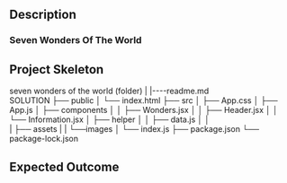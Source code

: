 ## Description

### Seven Wonders Of The World

## Project Skeleton

seven wonders of the world (folder)
|
|----readme.md  
SOLUTION
├── public
│ └── index.html
├── src
│ ├── App.css
│ ├── App.js
│ ├── components
│ │ ├── Wonders.jsx
│ │ ├── Header.jsx
│ │ └── Information.jsx
│ ├── helper
│ │ ├── data.js
│ │  
| ├── assets
| | └──images
│ └── index.js
├── package.json
└── package-lock.json

## Expected Outcome
